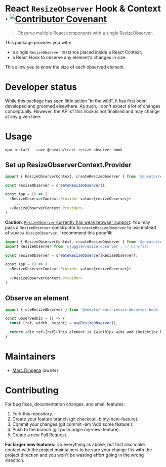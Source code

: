 # React `ResizeObserver` Hook &amp; Context &middot; [![Contributor Covenant](https://img.shields.io/badge/Contributor%20Covenant-v2.0%20adopted-ff69b4.svg)](CODE-OF-CONDUCT.md)

> Observe multiple React components with a single ResizeObserver.

This package provides you with:

* a single `ResizeObserver` instance placed inside a React Context;
* a React Hook to observe any element's changes in size.

This allow you to know the size of each observed element.

# Developer status

While this package has seen little action "in the wild", it has first been developed and groomed elsewhere. As such, I don't expect a lot of changes conceptually. However, the API of this hook is not finalised and may change at any given time.

# Usage

```shell
npm install --save @envato/react-resize-observer-hook
```

## Set up ResizeObserverContext.Provider

```javascript
import { ResizeObserverContext, createResizeObserver } from '@envato/react-resize-observer-hook';

const resizeObserver = createResizeObserver();

const App = () => (
  <ResizeObserverContext.Provider value={resizeObserver}>
    ...
  </ResizeObserverContext.Provider>
)
```
**Caution**: [`ResizeObserver` currently has weak browser support](https://caniuse.com/#feat=mdn-api_resizeobserver_resizeobserver). You may pass a `ResizeObserver` constructor to `createResizeObserver` to use instead of `window.ResizeObserver`. I recommend this ponyfill:

```javascript
import { ResizeObserverContext, createResizeObserver } from '@envato/react-resize-observer-hook';
import ResizeObserver from '@juggle/resize-observer'; // Ponyfill

const resizeObserver = createResizeObserver(ResizeObserver);

const App = () => (
  <ResizeObserverContext.Provider value={resizeObserver}>
    ...
  </ResizeObserverContext.Provider>
)
```

## Observe an element

```javascript
import { useResizeObserver } from '@envato/react-resize-observer-hook';

const ObservedDiv = () => {
  const [ref, width, height] = useResizeObserver();

  return <div ref={ref}>This element is {width}px wide and {height}px high.</div>
}
```

# Maintainers

* [Marc Dingena](https://github.com/mdingena) (owner)

# Contributing

For bug fixes, documentation changes, and small features:

1. Fork this repository.
1. Create your feature branch (git checkout -b my-new-feature).
1. Commit your changes (git commit -am 'Add some feature').
1. Push to the branch (git push origin my-new-feature).
1. Create a new Pull Request.

**For larger new features**: Do everything as above, but first also make contact with the project maintainers to be sure your change fits with the project direction and you won't be wasting effort going in the wrong direction.
